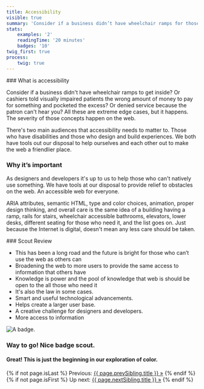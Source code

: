 ```yaml
---
title: Accessibility
visible: true
summary: 'Consider if a business didn’t have wheelchair ramps for those to get inside? Or cashiers told visually impaired patients the wrong amount of money to pay for something and pocketed the excess? Or denied service because the patron can’t hear you? All these are extreme edge cases, but it happens. The severity of those concepts happen on the web. Let’s work together to make the web better for everyone. Ready to start exploring?'
stats:
    examples: '2'
    readingTime: '20 minutes'
    badges: '10'
twig_first: true
process:
    twig: true
---
```

<section>
<div class="container--content" markdown="1">
### What is accessibility

Consider if a business didn't have wheelchair ramps to get inside? Or cashiers told visually impaired patients the wrong amount of money to pay for something and pocketed the excess? Or denied service because the patron can't hear you? All these are extreme edge cases, but it happens. The severity of those concepts happen on the web.

There's two main audiences that accessibility needs to matter to. Those who have disabilities and those who design and build experiences. We both have tools out our disposal to help ourselves and each other out to make the web a friendlier place.

### Why it’s important

As designers and developers it's up to us to help those who can't natively use something. We have tools at our disposal to provide relief to obstacles on the web. An accessible web for everyone.

ARIA attributes, semantic HTML, type and color choices, animation, proper design thinking, and overall care is the same idea of a building having a ramp, rails for stairs, wheelchair accessible bathrooms, elevators, lower desks, different seating for those who need it, and the list goes on. Just because the Internet is digital, doesn't mean any less care should be taken.
</div>
</section>

<section>
<div class="container--content" markdown="1">
### Scout Review

* This has been a long road and the future is bright for those who can’t use the web as others can
* Broadening the web to more users to provide the same access to information that others have
* Knowledge is power and the pool of knowledge that web is should be open to the all those who need it
* It's also the law in some cases.
* Smart and useful technological advancements.
* Helps create a larger user base.
* A creative challenge for designers and developers.
* More access to information
</div>
</section>

<section class="section--badge-cta section--badge-cta__orange mt--90">
    <div class="container">
        <div class="flex-grid--gutters">
            <div class="col--width__four">
                <div class="badge--box">
                    <img class="img--badge badge--dispatch" alt="A badge." src="/user/pages/06.badge/accessibility/about-accessibility.png" data-section="about" data-badge="accessibility">
                </div>
            </div>
            <div class="col--width__eight">
                <h3>Way to go! Nice badge scout.</h3>
                <h4>Great! This is just the beginning in our exploration of color.</h4>
                {% if not page.isLast %}
                    <span>Previous: </span><a href="{{ page.prevSibling.url }}">{{ page.prevSibling.title }} &raquo;</a>
                {% endif %}
                {% if not page.isFirst %}
                    <span>Up next: </span><a href="{{ page.nextSibling.url }}">{{ page.nextSibling.title }} &raquo;</a>
                {% endif %}
            </div>
        </div>
    </div>
</section>
